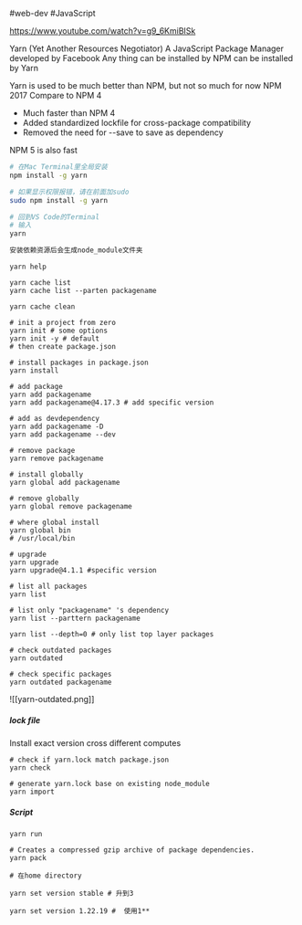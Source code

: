 #web-dev #JavaScript 

https://www.youtube.com/watch?v=g9_6KmiBISk

Yarn (Yet Another Resources Negotiator) 
A JavaScript Package Manager developed by Facebook
Any thing can be installed by NPM can be installed by Yarn

Yarn is used to be much better than NPM, but not so much for now
NPM 2017
Compare to NPM 4
- Much faster than NPM 4
- Added standardized lockfile for cross-package compatibility
- Removed the need for --save to save as dependency

NPM 5 is also fast

```Bash
# 在Mac Terminal里全局安装
npm install -g yarn

# 如果显示权限报错，请在前面加sudo
sudo npm install -g yarn

# 回到VS Code的Terminal
# 输入
yarn

安装依赖资源后会生成node_module文件夹
```

```shell
yarn help

yarn cache list
yarn cache list --parten packagename

yarn cache clean
```

```shell
# init a project from zero
yarn init # some options
yarn init -y # default
# then create package.json

# install packages in package.json
yarn install

# add package
yarn add packagename
yarn add packagename@4.17.3 # add specific version

# add as devdependency
yarn add packagename -D
yarn add packagename --dev

# remove package
yarn remove packagename

# install globally 
yarn global add packagename

# remove globally 
yarn global remove packagename

# where global install
yarn global bin
# /usr/local/bin

# upgrade
yarn upgrade
yarn upgrade@4.1.1 #specific version
```

``` shell
# list all packages
yarn list

# list only "packagename" 's dependency
yarn list --parttern packagename

yarn list --depth=0 # only list top layer packages
```

```shell
# check outdated packages
yarn outdated 

# check specific packages
yarn outdated packagename
```

![[yarn-outdated.png]]

##### lock file

Install exact version cross different computes

```shell
# check if yarn.lock match package.json
yarn check

# generate yarn.lock base on existing node_module
yarn import
```

##### Script
```shell
yarn run 
```

```shell
# Creates a compressed gzip archive of package dependencies.
yarn pack
```

```shell
# 在home directory

yarn set version stable # 升到3

yarn set version 1.22.19 #  使用1**
```